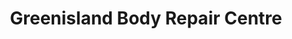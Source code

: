 ---
title: "Greenisland Body Repair Centre"
url: /carrickfergus/greenisland-body-repair-centre/
shop: car repair
---